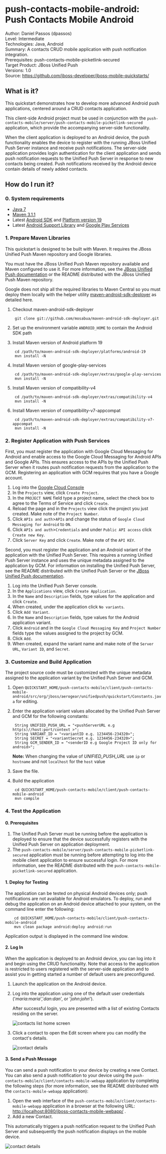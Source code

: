 push-contacts-mobile-android: Push Contacts Mobile Android
===========================
Author: Daniel Passos (dpassos)  
Level: Intermediate  
Technologies: Java, Android  
Summary: A contacts CRUD mobile application with push notification integration.  
Prerequisites: push-contacts-mobile-picketlink-secured  
Target Product: JBoss Unified Push  
Versions: 1.0  
Source: <https://github.com/jboss-developer/jboss-mobile-quickstarts/>  

## What is it?

This quickstart demonstrates how to develop more advanced Android push applications, centered around a CRUD contacts application.

This client-side Android project must be used in conjunction with the `push-contacts-mobile/server/push-contacts-mobile-picketlink-secured` application, which provide the accompanying server-side functionality. 

When the client application is deployed to an Android device, the push functionality enables the device to register with the running JBoss Unified Push Server instance and receive push notifications. The server-side application provides login authentication for the client application and sends push notification requests to the Unified Push Server in response to new contacts being created. Push notifications received by the Android device contain details of newly added contacts.

## How do I run it?

### 0. System requirements

* [Java 7](http://www.oracle.com/technetwork/java/javase/downloads/index.html)
* [Maven 3.1.1](http://maven.apache.org)
* Latest [Android SDK](https://developer.android.com/sdk/index.html) and [Platform version 19](http://developer.android.com/tools/revisions/platforms.html)
* Latest [Android Support Library](http://developer.android.com/tools/support-library/index.html) and [Google Play Services](http://developer.android.com/google/play-services/index.html)

### 1. Prepare Maven Libraries

This quickstart is designed to be built with Maven. It requires the JBoss Unified Push Maven repository and Google libraries.

You must have the JBoss Unified Push Maven repository available and Maven configured to use it. For more information, see the [JBoss Unified Push documentation](https://access.redhat.com/documentation/en-US/Red_Hat_JBoss_Unified_Push/) or the README distributed with the JBoss Unified Push Maven repository.

Google does not ship all the required libraries to Maven Central so you must deploy them locally with the helper utility [maven-android-sdk-deployer](https://github.com/mosabua/maven-android-sdk-deployer) as detailed here.

1. Checkout maven-android-sdk-deployer

        git clone git://github.com/mosabua/maven-android-sdk-deployer.git

2. Set up the environment variable `ANDROID_HOME` to contain the Android SDK path
3. Install Maven version of Android platform 19

        cd /path/to/maven-android-sdk-deployer/platforms/android-19
        mvn install -N

4. Install Maven version of google-play-services

        cd /path/to/maven-android-sdk-deployer/extras/google-play-services
        mvn install -N

5. Install Maven version of compatibility-v4

        cd /path/to/maven-android-sdk-deployer/extras/compatibility-v4
        mvn install -N

6. Install Maven version of compatibility-v7-appcompat

        cd /path/to/maven-android-sdk-deployer/extras/compatibility-v7-appcompat
        mvn install -N


### 2. Register Application with Push Services

First, you must register the application with Google Cloud Messaging for Android and enable access to the Google Cloud Messaging for Android APIs and Google APIs. This ensures access to the APIs by the Unified Push Server when it routes push notification requests from the application to the GCM. Registering an application with GCM requires that you have a Google account.

1. Log into the [Google Cloud Console](https://console.developers.google.com)
2. In the `Projects` view, click `Create Project`.
3. In the `PROJECT NAME` field type a project name, select the check box to agree to the Terms of Service and click `Create`.
4. Reload the page and in the `Projects` view click the project you just created. Make note of the `Project Number`.
5. Click `APIs and auth`>`APIs` and change the status of `Google Cloud Messaging for Android` to `ON`.
6. Click `APIs and auth`>`Credentials` and under `Public API access` click `Create new Key`.
7. Click `Server Key` and click `Create`. Make note of the `API KEY`.

Second, you must register the application and an Android variant of the application with the Unified Push Server. This requires a running Unified Push Server instance and uses the unique metadata assigned to the application by GCM. For information on installing the Unified Push Server, see the README distributed with the Unified Push Server or the [JBoss Unified Push documentation](https://access.redhat.com/documentation/en-US/Red_Hat_JBoss_Unified_Push/).

1. Log into the Unified Push Server console.
2. In the `Applications` view, click `Create Application`.
3. In the `Name` and `Description` fields, type values for the application and click `Create`.
4. When created, under the application click `No variants`.
5. Click `Add Variant`.
6. In the `Name` and `Description` fields, type values for the Android application variant.
7. Click `Android` and in the `Google Cloud Messaging Key` and `Project Number` fields type the values assigned to the project by GCM.
8. Click `Add`.
9. When created, expand the variant name and make note of the `Server URL`, `Variant ID`, and `Secret`.

### 3. Customize and Build Application

The project source code must be customized with the unique metadata assigned to the application variant by the Unified Push Server and GCM. 

1. Open `QUICKSTART_HOME/push-contacts-mobile/client/push-contacts-mobile-android/src/org/jboss/aerogear/unifiedpush/quickstart/Constants.java` for editing.
2. Enter the application variant values allocated by the Unified Push Server and GCM for the following constants:

        String UNIFIED_PUSH_URL = "<pushServerURL e.g http(s)//host:port/context >";
        String VARIANT_ID = "<variantID e.g. 1234456-234320>";
        String SECRET = "<variantSecret e.g. 1234456-234320>";
        String GCM_SENDER_ID = "<senderID e.g Google Project ID only for android>";

   **Note:** When changing the value of _UNIFIED_PUSH_URL_ use `ip` or `hostname` and not `localhost` for the `host` value

3. Save the file.
4. Build the application

        cd QUICKSTART_HOME/push-contacts-mobile/client/push-contacts-mobile-android
        mvn compile


### 4. Test the Application

#### 0. Prerequisites

1. The Unified Push Server must be running before the application is deployed to ensure that the device successfully registers with the Unified Push Server on application deployment.
2. The `push-contacts-mobile/server/push-contacts-mobile-picketlink-secured` application must be running before attempting to log into the mobile client application to ensure successful login. For more information, see the README distributed with the `push-contacts-mobile-picketlink-secured` application.

#### 1. Deploy for Testing

The application can be tested on physical Android devices only; push notifications are not available for Android emulators. To deploy, run and debug the application on an Android device attached to your system, on the command line enter the following:

        cd QUICKSTART_HOME/push-contacts-mobile/client/push-contacts-mobile-android
        mvn clean package android:deploy android:run


Application output is displayed in the command line window.

#### 2. Log In

When the application is deployed to an Android device, you can log into it and begin using the CRUD functionality. Note that access to the application is restricted to users registered with the server-side application and to assist you in getting started a number of default users are preconfigured.

1. Launch the application on the Android device.
2. Log into the application using one of the default user credentials ('_maria:maria_','_dan:dan_', or '_john:john_').

	After successful login, you are presented with a list of existing Contacts residing on the server.

	![contacts list home screen](doc/contacts-list.png)

3. Click a contact to open the Edit screen where you can modify the contact's details.

	![contact details](doc/contact-details.png)

#### 3. Send a Push Message

You can send a push notification to your device by creating a new Contact.  
You can also send a push notification to your device using the `push-contacts-mobile/client/contacts-mobile-webapp` application by completing the following steps (for more information, see the README distributed with the `contacts-mobile-webapp` application):

1. Open the web interface of the `push-contacts-mobile/client/contacts-mobile-webapp` application in a browser at the following URL: <http://localhost:8080/jboss-contacts-mobile-webapp/> .
2. Add a new Contact.

This automatically triggers a push notification request to the Unified Push Server and subsequently the push notification displays on the mobile device.

![contact details](doc/notification.png)

